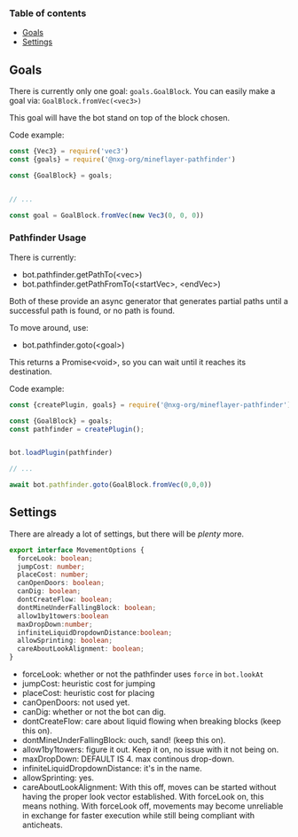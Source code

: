 <h3>Table of contents</h3>

- [Goals](#goals)
- [Settings](#settings)

## Goals
There is currently only one goal: `goals.GoalBlock`. You can easily make a goal via: `GoalBlock.fromVec(<vec3>)`

This goal will have the bot stand on top of the block chosen.

Code example:
```ts
const {Vec3} = require('vec3')
const {goals} = require('@nxg-org/mineflayer-pathfinder')

const {GoalBlock} = goals;


// ...

const goal = GoalBlock.fromVec(new Vec3(0, 0, 0))
```


### Pathfinder Usage
There is currently:
- bot.pathfinder.getPathTo(\<vec>)
- bot.pathfinder.getPathFromTo(\<startVec>, \<endVec>)

Both of these provide an async generator that generates partial paths until a successful path is found, or no path is found.

To move around, use:
- bot.pathfinder.goto(\<goal>)

This returns a Promise\<void>, so you can wait until it reaches its destination.

Code example:

```ts
const {createPlugin, goals} = require('@nxg-org/mineflayer-pathfinder')

const {GoalBlock} = goals;
const pathfinder = createPlugin();


bot.loadPlugin(pathfinder)

// ...

await bot.pathfinder.goto(GoalBlock.fromVec(0,0,0))
```

## Settings
There are already a lot of settings, but there will be *plenty* more.

```ts
export interface MovementOptions {
  forceLook: boolean;
  jumpCost: number;
  placeCost: number;
  canOpenDoors: boolean;
  canDig: boolean;
  dontCreateFlow: boolean;
  dontMineUnderFallingBlock: boolean;
  allow1by1towers:boolean
  maxDropDown:number;
  infiniteLiquidDropdownDistance:boolean;
  allowSprinting: boolean;
  careAboutLookAlignment: boolean;
}
```
- forceLook: whether or not the pathfinder uses `force` in `bot.lookAt`
- jumpCost: heuristic cost for jumping
- placeCost: heuristic cost for placing
- canOpenDoors: not used yet.
- canDig: whether or not the bot can dig.
- dontCreateFlow: care about liquid flowing when breaking blocks (keep this on).
- dontMineUnderFallingBlock: ouch, sand! (keep this on).
- allow1by1towers: figure it out. Keep it on, no issue with it not being on.
- maxDropDown: DEFAULT IS 4. max continous drop-down. 
- infiniteLiquidDropdownDistance: it's in the name.
- allowSprinting: yes.
- careAboutLookAlignment: With this off, moves can be started without having the proper look vector established. With forceLook on, this means nothing. With forceLook off, movements may become unreliable in exchange for faster execution while still being compliant with anticheats.
